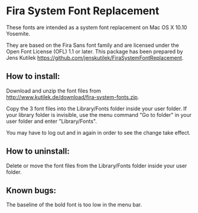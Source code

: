 Fira System Font Replacement
============================

These fonts are intended as a system font replacement on Mac OS X 10.10 Yosemite.

They are based on the Fira Sans font family and are licensed under the Open Font License (OFL) 1.1 or later. This package has been prepared by Jens Kutilek <https://github.com/jenskutilek/FiraSystemFontReplacement>.

How to install:
---------------

Download and unzip the font files from <http://www.kutilek.de/download/fira-system-fonts.zip>.

Copy the 3 font files into the Library/Fonts folder inside your user folder. If your library folder is invisible, use the menu command "Go to folder" in your user folder and enter "Library/Fonts".

You may have to log out and in again in order to see the change take effect.

How to uninstall:
-----------------

Delete or move the font files from the Library/Fonts folder inside your user folder.


Known bugs:
-----------

The baseline of the bold font is too low in the menu bar.
